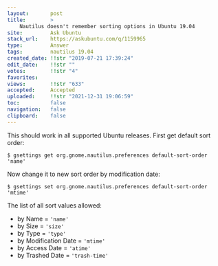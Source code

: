```yaml
---
layout:       post
title:        >
    Nautilus doesn't remember sorting options in Ubuntu 19.04
site:         Ask Ubuntu
stack_url:    https://askubuntu.com/q/1159965
type:         Answer
tags:         nautilus 19.04
created_date: !!str "2019-07-21 17:39:24"
edit_date:    !!str ""
votes:        !!str "4"
favorites:    
views:        !!str "633"
accepted:     Accepted
uploaded:     !!str "2021-12-31 19:06:59"
toc:          false
navigation:   false
clipboard:    false
---
```


This should work in all supported Ubuntu releases. First get default sort order:

``` 
$ gsettings get org.gnome.nautilus.preferences default-sort-order
'name'

```

Now change it to new sort order by modification date:

``` 
$ gsettings set org.gnome.nautilus.preferences default-sort-order 'mtime'

```

The list of all sort values allowed:

- by Name = `'name'`
- by Size = `'size'`
- by Type = `'type'`
- by Modification Date = `'mtime'`
- by Access Date = `'atime'`
- by Trashed Date = `'trash-time'`

